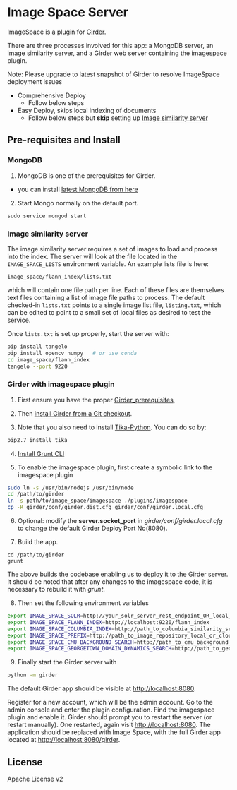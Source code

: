 # Image Space Server

ImageSpace is a plugin for [Girder](https://girder.readthedocs.org/en/latest/).

There are three processes involved for this app: a MongoDB server,
an image similarity server, 
and a Girder web server containing the imagespace plugin.

Note: Please upgrade to latest snapshot of Girder to resolve ImageSpace deployment issues

- Comprehensive Deploy
  * Follow below steps
- Easy Deploy, skips local indexing of documents
  * Follow below steps but **skip** setting up [Image similarity server](#imageSim)


## Pre-requisites and Install

### MongoDB

1. MongoDB is one of the prerequisites for Girder. 
  * you can install [latest MongoDB from here](http://docs.mongodb.org/master/installation/)

2. Start Mongo normally on the default port.
  ```
  sudo service mongod start
  ```

### <a name="imageSim"></a>Image similarity server

The image similarity server requires a set of images to load and process into the index.
The server will look at the file located in the `IMAGE_SPACE_LISTS` environment variable.
An example lists file is here:
```
image_space/flann_index/lists.txt
```
which will contain one file path per line. Each of these files are themselves text files
containing a list of image file paths to process. The default checked-in `lists.txt` points
to a single image list file, `listing.txt`, which can be edited to point to a small set
of local files as desired to test the service.

Once `lists.txt` is set up properly, start the server with:

```bash
pip install tangelo
pip install opencv numpy   # or use conda
cd image_space/flann_index
tangelo --port 9220
```

### Girder with imagespace plugin

1. First ensure you have the proper [Girder_prerequisites](http://girder.readthedocs.org/en/latest/prerequisites.html),

2. Then [install Girder from a Git checkout](http://girder.readthedocs.org/en/latest/installation.html#install-from-git-checkout).

3. Note that you also need to install [Tika-Python](http://github.com/chrismattmann/tika-python).
You can do so by:
  ```bash
  pip2.7 install tika
  ```

4. [Install Grunt CLI](http://gruntjs.com/getting-started#installing-the-cli)

5. To enable the imagespace plugin, first create a symbolic link to the imagespace plugin
  ```bash
  sudo ln -s /usr/bin/nodejs /usr/bin/node
  cd /path/to/girder
  ln -s path/to/image_space/imagespace ./plugins/imagespace
  cp -R girder/conf/girder.dist.cfg girder/conf/girder.local.cfg
  ```

6. Optional: modify the **server.socket_port** in *girder/conf/girder.local.cfg* to change the default Girder Deploy Port No(8080).

7. Build the app.
  ```
  cd /path/to/girder
  grunt
  ```
The above builds the codebase enabling us to deploy it to the Girder server. It should be noted that after 
any changes to the imagespace code, it is necessary to rebuild it with *grunt*. 

8. Then set the following environment variables
  ```bash
  export IMAGE_SPACE_SOLR=http://your_solr_server_rest_endpoint_OR_local_SolrCoreURLInstance                    # Required for easy deploy
  export IMAGE_SPACE_FLANN_INDEX=http://localhost:9220/flann_index                                              # Optional for easy deploy
  export IMAGE_SPACE_COLUMBIA_INDEX=http://path_to_columbia_similarity_server                                   # Required to use Columbia similarity refinement
  export IMAGE_SPACE_PREFIX=http://path_to_image_repository_local_or_cloud                                      # Required for easy deploy
  export IMAGE_SPACE_CMU_BACKGROUND_SEARCH=http://path_to_cmu_background_search_server                          # Required to use CMU background similarity refinement
  export IMAGE_SPACE_GEORGETOWN_DOMAIN_DYNAMICS_SEARCH=http://path_to_georgetown_domain_dynamics_search_server  # Required to use Georgetowns domain dynamics similarity refinement
  ```

9. Finally start the Girder server with
  ```bash
  python -m girder
  ```

The default Girder app should be visible at [http://localhost:8080](http://localhost:8080).

Register for a new account, which will be the admin account. Go to the admin console and enter the
plugin configuration. Find the imagespace plugin and enable it. Girder should prompt you to restart
the server (or restart manually). One restarted, again visit [http://localhost:8080](http://localhost:8080).
The application should be replaced with Image Space, with the full Girder app located at
[http://localhost:8080/girder](http://localhost:8080/girder).

## License

Apache License v2

